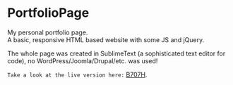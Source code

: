 # PortfolioPage

My personal portfolio page.  
A basic, responsive HTML based website with some JS and jQuery.

The whole page was created in SublimeText (a sophisticated text editor for code), no WordPress/Joomla/Drupal/etc. was used!

`Take a look at the live version here:` [B707H](https://www.b707h.com).
